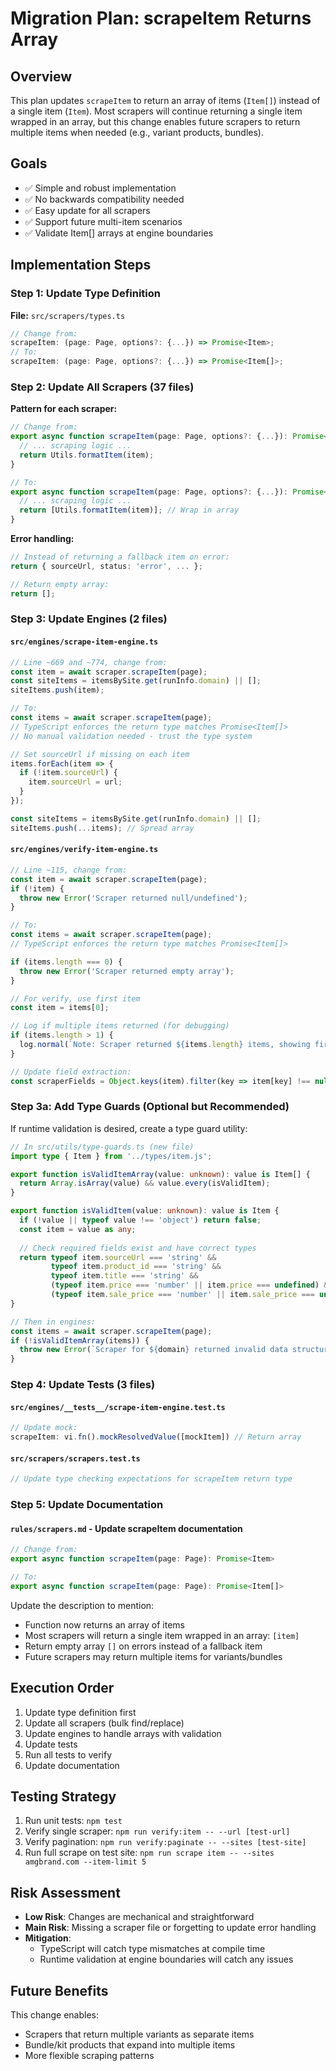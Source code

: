 # Migration Plan: scrapeItem Returns Array

## Overview
This plan updates `scrapeItem` to return an array of items (`Item[]`) instead of a single item (`Item`). Most scrapers will continue returning a single item wrapped in an array, but this change enables future scrapers to return multiple items when needed (e.g., variant products, bundles).

## Goals
- ✅ Simple and robust implementation
- ✅ No backwards compatibility needed
- ✅ Easy update for all scrapers
- ✅ Support future multi-item scenarios
- ✅ Validate Item[] arrays at engine boundaries

## Implementation Steps

### Step 1: Update Type Definition
**File:** `src/scrapers/types.ts`
```typescript
// Change from:
scrapeItem: (page: Page, options?: {...}) => Promise<Item>;
// To:
scrapeItem: (page: Page, options?: {...}) => Promise<Item[]>;
```

### Step 2: Update All Scrapers (37 files)
**Pattern for each scraper:**
```typescript
// Change from:
export async function scrapeItem(page: Page, options?: {...}): Promise<Item> {
  // ... scraping logic ...
  return Utils.formatItem(item);
}

// To:
export async function scrapeItem(page: Page, options?: {...}): Promise<Item[]> {
  // ... scraping logic ...
  return [Utils.formatItem(item)]; // Wrap in array
}
```

**Error handling:**
```typescript
// Instead of returning a fallback item on error:
return { sourceUrl, status: 'error', ... };

// Return empty array:
return [];
```

### Step 3: Update Engines (2 files)

#### `src/engines/scrape-item-engine.ts`
```typescript
// Line ~669 and ~774, change from:
const item = await scraper.scrapeItem(page);
const siteItems = itemsBySite.get(runInfo.domain) || [];
siteItems.push(item);

// To:
const items = await scraper.scrapeItem(page);
// TypeScript enforces the return type matches Promise<Item[]>
// No manual validation needed - trust the type system

// Set sourceUrl if missing on each item
items.forEach(item => {
  if (!item.sourceUrl) {
    item.sourceUrl = url;
  }
});

const siteItems = itemsBySite.get(runInfo.domain) || [];
siteItems.push(...items); // Spread array
```

#### `src/engines/verify-item-engine.ts`
```typescript
// Line ~115, change from:
const item = await scraper.scrapeItem(page);
if (!item) {
  throw new Error('Scraper returned null/undefined');
}

// To:
const items = await scraper.scrapeItem(page);
// TypeScript enforces the return type matches Promise<Item[]>

if (items.length === 0) {
  throw new Error('Scraper returned empty array');
}

// For verify, use first item
const item = items[0];

// Log if multiple items returned (for debugging)
if (items.length > 1) {
  log.normal(`Note: Scraper returned ${items.length} items, showing first item only`);
}

// Update field extraction:
const scraperFields = Object.keys(item).filter(key => item[key] !== null && item[key] !== undefined);
```

### Step 3a: Add Type Guards (Optional but Recommended)

If runtime validation is desired, create a type guard utility:

```typescript
// In src/utils/type-guards.ts (new file)
import type { Item } from '../types/item.js';

export function isValidItemArray(value: unknown): value is Item[] {
  return Array.isArray(value) && value.every(isValidItem);
}

export function isValidItem(value: unknown): value is Item {
  if (!value || typeof value !== 'object') return false;
  const item = value as any;
  
  // Check required fields exist and have correct types
  return typeof item.sourceUrl === 'string' &&
         typeof item.product_id === 'string' &&
         typeof item.title === 'string' &&
         (typeof item.price === 'number' || item.price === undefined) &&
         (typeof item.sale_price === 'number' || item.sale_price === undefined);
}

// Then in engines:
const items = await scraper.scrapeItem(page);
if (!isValidItemArray(items)) {
  throw new Error(`Scraper for ${domain} returned invalid data structure`);
}
```

### Step 4: Update Tests (3 files)

#### `src/engines/__tests__/scrape-item-engine.test.ts`
```typescript
// Update mock:
scrapeItem: vi.fn().mockResolvedValue([mockItem]) // Return array
```

#### `src/scrapers/scrapers.test.ts`
```typescript
// Update type checking expectations for scrapeItem return type
```

### Step 5: Update Documentation

#### `rules/scrapers.md` - Update scrapeItem documentation
```typescript
// Change from:
export async function scrapeItem(page: Page): Promise<Item>

// To:
export async function scrapeItem(page: Page): Promise<Item[]>
```

Update the description to mention:
- Function now returns an array of items
- Most scrapers will return a single item wrapped in an array: `[item]`
- Return empty array `[]` on errors instead of a fallback item
- Future scrapers may return multiple items for variants/bundles

## Execution Order
1. Update type definition first
2. Update all scrapers (bulk find/replace)
3. Update engines to handle arrays with validation
4. Update tests
5. Run all tests to verify
6. Update documentation

## Testing Strategy
1. Run unit tests: `npm test`
2. Verify single scraper: `npm run verify:item -- --url [test-url]`
3. Verify pagination: `npm run verify:paginate -- --sites [test-site]`
4. Run full scrape on test site: `npm run scrape item -- --sites amgbrand.com --item-limit 5`

## Risk Assessment
- **Low Risk**: Changes are mechanical and straightforward
- **Main Risk**: Missing a scraper file or forgetting to update error handling
- **Mitigation**: 
  - TypeScript will catch type mismatches at compile time
  - Runtime validation at engine boundaries will catch any issues

## Future Benefits
This change enables:
- Scrapers that return multiple variants as separate items
- Bundle/kit products that expand into multiple items
- More flexible scraping patterns